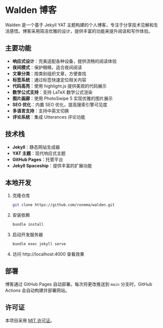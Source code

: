 # Walden 博客

Walden 是一个基于 Jekyll YAT 主题构建的个人博客，专注于分享技术见解和生活感悟。博客采用简洁优雅的设计，提供丰富的功能来提升阅读和写作体验。

## 主要功能

- **响应式设计**：完美适配各种设备，提供流畅的阅读体验
- **夜间模式**：保护眼睛，适合夜间阅读
- **文章分类**：按类别组织文章，方便查找
- **标签系统**：通过标签快速定位相关内容
- **代码高亮**：使用 highlight.js 提供美观的代码展示
- **数学公式支持**：支持 LaTeX 数学公式渲染
- **图片画廊**：使用 PhotoSwipe 5 实现优雅的图片展示
- **SEO 优化**：内置 SEO 优化，提高搜索引擎可见度
- **多语言支持**：支持中英文切换
- **评论系统**：集成 Utterances 评论功能

## 技术栈

- **Jekyll**：静态网站生成器
- **YAT 主题**：现代响应式主题
- **GitHub Pages**：托管平台
- **Jekyll Spaceship**：提供丰富的扩展功能

## 本地开发

1. 克隆仓库
   ```bash
   git clone https://github.com/ronema/walden.git
   ```
2. 安装依赖
   ```bash
   bundle install
   ```
3. 启动开发服务器
   ```bash
   bundle exec jekyll serve
   ```
4. 访问 http://localhost:4000 查看效果

## 部署

博客通过 GitHub Pages 自动部署。每次将更改推送到 `main` 分支时，GitHub Actions 会自动构建并部署网站。

## 许可证

本项目采用 [MIT 许可证](https://opensource.org/licenses/MIT)。
